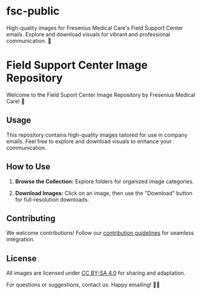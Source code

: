 # fsc-public
High-quality images for Fresenius Medical Care's Field Support Center emails. Explore and download visuals for vibrant and professional communication. 🌟


# Field Support Center Image Repository

Welcome to the Field Suport Center Image Repository by Fresenius Medical Care! 🌟

## Usage

This repository contains high-quality images tailored for use in company emails. Feel free to explore and download visuals to enhance your communication.

## How to Use

1. **Browse the Collection:**
   Explore folders for organized image categories.

2. **Download Images:**
   Click on an image, then use the "Download" button for full-resolution downloads.

## Contributing

We welcome contributions! Follow our [contribution guidelines](CONTRIBUTING.md) for seamless integration.

## License

All images are licensed under [CC BY-SA 4.0](LICENSE.md) for sharing and adaptation.

For questions or suggestions, contact us. Happy emailing! 📧✨
